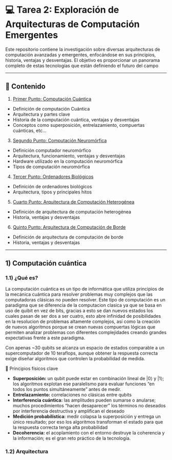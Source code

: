 # 💻 Tarea 2: Exploración de Arquitecturas de Computación Emergentes

Este repositorio contiene la investigación sobre diversas arquitecturas de computación avanzadas y emergentes, enfocándose en sus principios, historia, ventajas y desventajas. 
El objetivo es proporcionar un panorama completo de estas tecnologías que están definiendo el futuro del campo

---

##  📑 Contenido

1. [Primer Punto: Computación Cuántica](#primer-punto-computación-cuántica)  
- Definición de computación Cuántica
- Arquitectura y partes clave
- Historia de la computación cuántica, ventajas y desventajas
- Conceptos como superposición, entrelazamiento, compuertas cuánticas, etc...

3. [Segundo Punto: Computación Neuromórfica](#segundo-punto-computación-neuromórfica)  
- Definición computador neuromórfico
- Arquitectura, funcionamiento, ventajas y desventajas
- Hardware utilizado en la computación neuromórfica
- Tipos de computación neuromórfica

4. [Tercer Punto: Ordenadores Biológicos](#tercer-punto-ordenadores-biológicos)  
- Definición de ordenadores biológicos
- Arquitectura, tipos y principales hitos

5. [Cuarto Punto: Arquitectura de Computación Heterogénea](#cuarto-punto-Arquitectura-de-computación-heterogénea)
- Definición de arquitectura de computación heterogénea
- Historia, ventajas y desventajas

6. [Quinto Punto: Arquitectura de Computación de Borde](#cuarto-punto-Arquitectura-de-computación-heterogénea)
- Definición de arquitectura de computación de borde
- Historia, ventajas y desventajas

---
## 1) Computación cuántica
### 1.1) **¿Qué es?**
La computación cuántica es un tipo de informática que utiliza principios de la mecánica cuántica para resolver problemas muy complejos que las computadoras clásicas no pueden resolver.
Este tipo de computación es un paradigma que se diferencia de la computacion clasica ya que se basa en uso de quibit en vez de bits, gracias a esto se dan nuevos estados los
cuales pasan de ser dos a ser cuatro, esto abre infinidad de posibilidades en la resolucion de problemas altamente complejos, así como la creación de nuevos algoritmos porque
se crean nuevas compuertas lógicas que permiten analizar problemas con diferentes complejidades creando grandes expectativas frente a este paradigma.

Con apenas ~30 qubits se alcanza un espacio de estados comparable a un supercomputador de 10 teraflops, aunque obtener la respuesta correcta exige diseñar algoritmos que controlen la probabilidad de medida. 


📌 Principios físicos clave

- **Superposición:** un qubit puede estar en combinación lineal de |0⟩ y |1⟩; los algoritmos explotan ese paralelismo para evaluar funciones “en todos los puntos simultáneamente” antes de medir. 
- **Entrelazamiento:** correlaciones no clásicas entre qubits  
- **Interferencia cuántica:** las amplitudes pueden sumarse o anularse; muchos procedimientos “hacen desaparecer” los términos no deseados por interferencia destructiva y amplifican el deseado 
- **Medición probabilística:** medir colapsa la superposición y entrega un único resultado; por eso los algoritmos transforman el estado para que la respuesta correcta tenga alta probabilidad 
- **Decoherencia:** el acoplamiento con el entorno destruye la coherencia y la información; es el gran reto práctico de la tecnología.

### 1.2) **Arquitectura**
